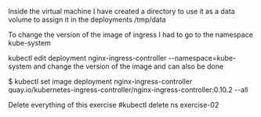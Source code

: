 Inside the virtual machine I have created a directory to use it as a data volume to assign it in the deployments
/tmp/data 


To change the version of the image of ingress I had to go to the namespace kube-system

kubectl edit deployment nginx-ingress-controller --namespace=kube-system 
and change the version of the image and can also be done 

 $ kubectl set image deployment nginx-ingress-controller quay.io/kubernetes-ingress-controller/nginx-ingress-controller:0.10.2 --all

Delete everything of this exercise
#kubectl delete ns exercise-02